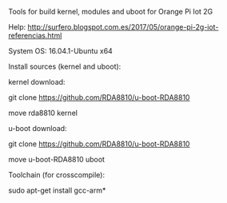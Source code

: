 

Tools for build kernel, modules and uboot for Orange Pi Iot 2G


Help: http://surfero.blogspot.com.es/2017/05/orange-pi-2g-iot-referencias.html

System OS: 16.04.1-Ubuntu x64

Install sources (kernel and uboot):

kernel download:

 git clone https://github.com/RDA8810/u-boot-RDA8810

 move rda8810 kernel



u-boot download:

 git clone https://github.com/RDA8810/u-boot-RDA8810

 move u-boot-RDA8810 uboot



Toolchain (for crosscompile):

sudo apt-get install gcc-arm*

